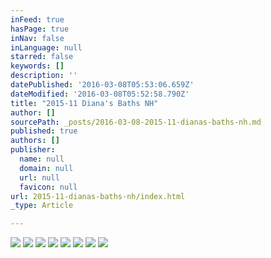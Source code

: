 ```yaml
---
inFeed: true
hasPage: true
inNav: false
inLanguage: null
starred: false
keywords: []
description: ''
datePublished: '2016-03-08T05:53:06.659Z'
dateModified: '2016-03-08T05:52:58.790Z'
title: "2015-11 Diana's Baths NH"
author: []
sourcePath: _posts/2016-03-08-2015-11-dianas-baths-nh.md
published: true
authors: []
publisher:
  name: null
  domain: null
  url: null
  favicon: null
url: 2015-11-dianas-baths-nh/index.html
_type: Article

---
```

![](https://s3-us-west-2.amazonaws.com/the-grid-img/p/7033f6ca0127f5ea78437463d0bab1b052a3948d.jpg)
![](https://s3-us-west-2.amazonaws.com/the-grid-img/p/41c24b6b9ac5f9d80b98b420c4a9c26bcea11dcc.jpg)
![](https://s3-us-west-2.amazonaws.com/the-grid-img/p/fa431b8b0b555580e40d80766ec06e6bccec7a61.jpg)
![](https://s3-us-west-2.amazonaws.com/the-grid-img/p/c3337b858b23e1b534a7b63503a6bd94de8e2ce8.jpg)
![](https://s3-us-west-2.amazonaws.com/the-grid-img/p/5b7ad383aee204f17991b0166d187370ab695c53.jpg)
![](https://s3-us-west-2.amazonaws.com/the-grid-img/p/c539bf828158c67bff0d7dd82ec82c77a74eeff7.jpg)
![](https://s3-us-west-2.amazonaws.com/the-grid-img/p/e652866b320a84f1fe29fa24cda0f457a58452f8.jpg)
![](https://s3-us-west-2.amazonaws.com/the-grid-img/p/bd267f629603231c47955c58f4ea91fb479ad9ae.jpg)